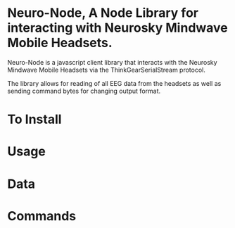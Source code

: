 # Neuro-Node, A Node Library for interacting with Neurosky Mindwave Mobile Headsets.

Neuro-Node is a javascript client library that interacts with the Neurosky Mindwave Mobile Headsets via the ThinkGearSerialStream protocol.

The library allows for reading of all EEG data from the headsets as well as sending command bytes for changing output format.

# To Install

# Usage

# Data

# Commands
